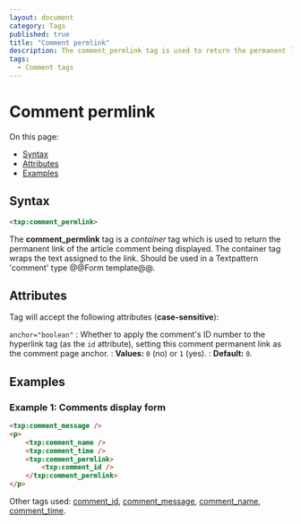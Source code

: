 ```yaml
---
layout: document
category: Tags
published: true
title: "Comment permlink"
description: The comment_permlink tag is used to return the permanent link of the article comment being displayed.
tags:
  - Comment tags
---
```


# Comment permlink

On this page:

* [Syntax](#syntax)
* [Attributes](#attributes)
* [Examples](#examples)

## Syntax

~~~ html
<txp:comment_permlink>
~~~

The **comment_permlink** tag is a *container* tag which is used to return the permanent link of the article comment being displayed. The container tag wraps the text assigned to the link. Should be used in a Textpattern 'comment' type @@Form template@@.

## Attributes

Tag will accept the following attributes (**case-sensitive**):

`anchor="boolean"`
: Whether to apply the comment's ID number to the hyperlink tag (as the `id` attribute), setting this comment permanent link as the comment page anchor.
: **Values:** `0` (no) or `1` (yes).
: **Default:** `0`.

## Examples

### Example 1: Comments display form

~~~ html
<txp:comment_message />
<p>
    <txp:comment_name />
    <txp:comment_time />
    <txp:comment_permlink>
        <txp:comment_id />
    </txp:comment_permlink>
</p>
~~~

Other tags used: [comment_id](comment_id), [comment_message](comment_message), [comment_name](comment_name), [comment_time](comment_time).
